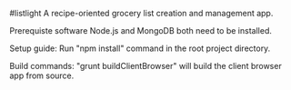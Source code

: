 #listlight
A recipe-oriented grocery list creation and management app.

Prerequiste software
Node.js and MongoDB both need to be installed.

Setup guide:
Run "npm install" command in the root project directory.

Build commands:
"grunt buildClientBrowser" will build the client browser app from source.
